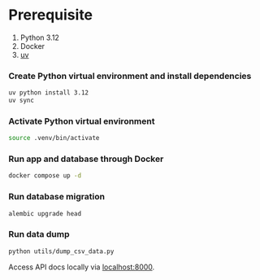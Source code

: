 # Prerequisite
1. Python 3.12
2. Docker
3. [uv](https://docs.astral.sh/uv/getting-started/installation/)

### Create Python virtual environment and install dependencies
```bash
uv python install 3.12
uv sync
```

### Activate Python virtual environment
```bash
source .venv/bin/activate
```

### Run app and database through Docker
```bash
docker compose up -d
```

### Run database migration
```bash
alembic upgrade head
```

### Run data dump
```bash
python utils/dump_csv_data.py
```


Access API docs locally via [localhost:8000](http://localhost:8000).
